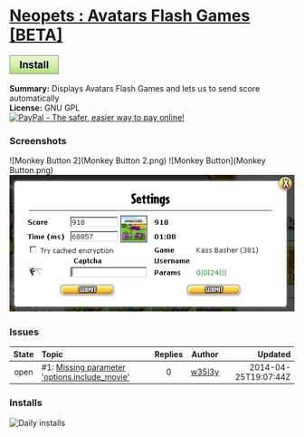 # [Neopets : Avatars Flash Games [BETA]](.)

[![Install](../../resources/image/install_button.jpg)](../../../../raw/master/scripts/Neopets_Avatars_Flash_Games_[BETA]/127882.user.js)

**Summary:** Displays Avatars Flash Games and lets us to send score automatically<br />
**License:** GNU GPL<br />
[![PayPal - The safer, easier way to pay online!](https://www.paypalobjects.com/en_US/i/btn/btn_donate_SM.gif "PayPal - The safer, easier way to pay online!")](http://goo.gl/Fv19S)

### Screenshots
![Monkey Button 2](Monkey Button 2.png)
![Monkey Button](Monkey Button.png)
![Settings](Settings.png)


### Issues
State|Topic|Replies|Author|Updated
:---:|:---|:---:|:---:|---:
open|#1: [Missing parameter 'options.include_movie'](https://github.com/w35l3y/userscripts/issues/1)|0|[w35l3y](https://github.com/w35l3y)|2014-04-25T19:07:44Z

### Installs
![Daily installs](http://gm.wesley.eti.br/count.php?id=scripts/scripts/Neopets_Avatars_Flash_Games_[BETA]/127882.user.js&type=image)
